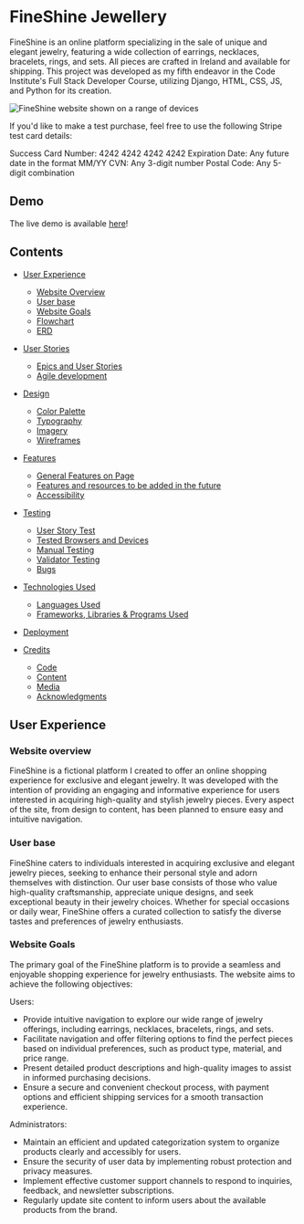 # FineShine Jewellery

FineShine is an online platform specializing in the sale of unique and elegant jewelry, featuring a wide collection of earrings, necklaces, bracelets, rings, and sets. All pieces are crafted in Ireland and available for shipping. This project was developed as my fifth endeavor in the Code Institute's Full Stack Developer Course, utilizing Django, HTML, CSS, JS, and Python for its creation.

![FineShine website shown on a range of devices](/static/images/docs/responsive.png)  

If you'd like to make a test purchase, feel free to use the following Stripe test card details:

Success Card Number: 4242 4242 4242 4242
Expiration Date: Any future date in the format MM/YY
CVN: Any 3-digit number
Postal Code: Any 5-digit combination

## Demo
The live demo is available [here](https://fineshine-jewellery-07c9a5f5519c.herokuapp.com/)!

## Contents

* [User Experience](#user-experience)
  * [Website Overview](#website-overview)
  * [User base](#user-base)
  * [Website Goals](#website-goals)
  * [Flowchart](#flowchart)
  * [ERD](#erd)

* [User Stories](#user-stories)
  * [Epics and User Stories](#epics-and-user-stories)
  * [Agile development](#agile-development)

* [Design](#design)
  * [Color Palette](#color-palette)
  * [Typography](#typography)
  * [Imagery](#imagery)
  * [Wireframes](#wireframes)
    
* [Features](#features)
  * [General Features on Page](#features)
  * [Features and resources to be added in the future](#features-and-resources-to-be-added-in-the-future)
  * [Accessibility](#accessibility)

* [Testing](#testing)
  * [User Story Test](#user-story-test)
  * [Tested Browsers and Devices](#tested-browsers-and-devices)
  * [Manual Testing](#manual-testing)
  * [Validator Testing](#validator-testing)
  * [Bugs](#bugs)

* [Technologies Used](#technologies-used)
  * [Languages Used](#languages-used)
  * [Frameworks, Libraries & Programs Used](#frameworks-libraries--programs-used)

* [Deployment](#deployment)

* [Credits](#credits)
  * [Code](#code)
  * [Content](#content)
  * [Media](#media)
  * [Acknowledgments](#acknowledgments)


## User Experience

### Website overview 

FineShine is a fictional platform I created to offer an online shopping experience for exclusive and elegant jewelry. It was developed with the intention of providing an engaging and informative experience for users interested in acquiring high-quality and stylish jewelry pieces. Every aspect of the site, from design to content, has been planned to ensure easy and intuitive navigation.

### User base

FineShine caters to individuals interested in acquiring exclusive and elegant jewelry pieces, seeking to enhance their personal style and adorn themselves with distinction. Our user base consists of those who value high-quality craftsmanship, appreciate unique designs, and seek exceptional beauty in their jewelry choices. Whether for special occasions or daily wear, FineShine offers a curated collection to satisfy the diverse tastes and preferences of jewelry enthusiasts.

### Website Goals  

The primary goal of the FineShine platform is to provide a seamless and enjoyable shopping experience for jewelry enthusiasts. The website aims to achieve the following objectives:


Users:

* Provide intuitive navigation to explore our wide range of jewelry offerings, including earrings, necklaces, bracelets, rings, and sets.
* Facilitate navigation and offer filtering options to find the perfect pieces based on individual preferences, such as product type, material, and price range.
* Present detailed product descriptions and high-quality images to assist in informed purchasing decisions.
* Ensure a secure and convenient checkout process, with payment options and efficient shipping services for a smooth transaction experience.

Administrators:

* Maintain an efficient and updated categorization system to organize products clearly and accessibly for users.
* Ensure the security of user data by implementing robust protection and privacy measures.
* Implement effective customer support channels to respond to inquiries, feedback, and newsletter subscriptions.
* Regularly update site content to inform users about the available products from the brand.


